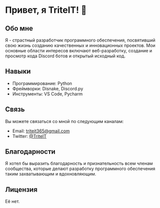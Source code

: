 # Привет, я TriteIT! 👋

## Обо мне

Я - страстный разработчик программного обеспечения, посвятивший свою жизнь созданию качественных и инновационных проектов. Мои основные области интересов включают веб-разработку, создание и просмотр кода Discord ботов и открытый исходный код.

## Навыки

- Программирование: Python
- Фреймворки: Disnake, Discord.py
- Инструменты: VS Code, Pycharm

## Связь

Вы можете связаться со мной по следующим каналам:

- Email: [triteit365@gmail.com](mailto:widelix@gmail.com)
- Twitter: [@TriteIT](https://twitter.com/@Widelix365)

## Благодарности

Я хотел бы выразить благодарность и признательность всем членам сообщества, которые делают разработку программного обеспечения таким захватывающим и вдохновляющим.

## Лицензия

Её нет.
